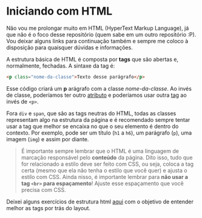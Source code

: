 # Iniciando com HTML

Não vou me prolongar muito em HTML (HyperText Markup Language), já que não é o foco desse repositório (quem sabe em um outro repositório :P). Vou deixar alguns links para continuação também e sempre me coloco à disposição para quaisquer dúvidas e informações.

A estrutura básica de HTML é composta por **tags** que são abertas e, normalmente, fechadas. A sintaxe da tag é:

```html
<p class="nome-da-classe">Texto desse parágrafo</p>
```

Esse código criará um **p** arágrafo com a classe *nome-da-classe*. Ao invés de classe, poderíamos ter outro [atributo](https://html.com/attributes) e poderíamos usar outra [tag](https://html.com/tags/) ao invés de `<p>`.

Fora `div` e `span`, que são as tags neutras do HTML, todas as classes representam algo na estrutura da página e é recomendado sempre tentar usar a tag que melhor se encaixa no que o seu elemento é dentro do contexto. Por exemplo, pode ser um título (`h1` a `h6`), um parágrafo (`p`), uma imagem (`img`) e assim por diante.

> É importante sempre lembrar que o HTML é uma linguagem de marcação responsável pelo **conteúdo** da página. Dito isso, tudo que for relacionado a estilo deve ser feito com CSS, ou seja, coloca a tag certa (mesmo que ela não tenha o estilo que você quer) e ajusta o estilo com CSS.
> Ainda nisso, é importante lembrar para **não usar a tag `<br>` para espaçamento**! Ajuste esse espaçamento que você precisa com CSS.

Deixei alguns exercícios de estrutura html [aqui](../exercicios/1-1-reconhecendo-estruturas-html.md) com o objetivo de entender melhor as tags por trás do layout.
